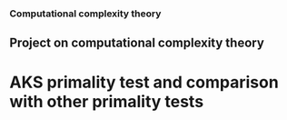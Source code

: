 ### Computational complexity theory  
## Project on computational complexity theory  
# AKS primality test and comparison with other primality tests

